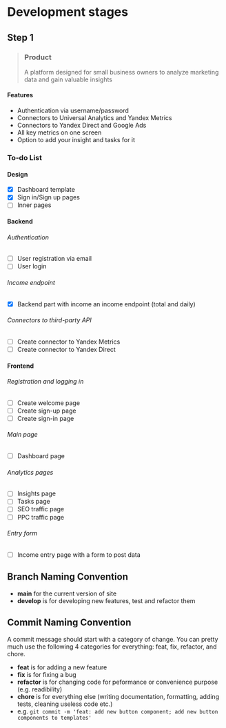 # Development stages

## Step 1

> ### Product
> A platform designed for small business owners
> to analyze marketing data and gain valuable insights
#### Features
- Authentication via username/password
- Connectors to Universal Analytics and Yandex Metrics
- Connectors to Yandex Direct and Google Ads
- All key metrics on one screen
- Option to add your insight and tasks for it

### To-do List

#### Design
- [x] Dashboard template
- [x] Sign in/Sign up pages
- [ ] Inner pages

#### Backend
###### Authentication
- [ ] User registration via email
- [ ] User login
###### Income endpoint
- [x] Backend part with income an income endpoint (total and daily)
###### Connectors to third-party API
- [ ] Create connector to Yandex Metrics
- [ ] Create connector to Yandex Direct

#### Frontend
###### Registration and logging in
- [ ] Create welcome page
- [ ] Create sign-up page
- [ ] Create sign-in page
###### Main page
- [ ] Dashboard page
###### Analytics pages
- [ ] Insights page
- [ ] Tasks page
- [ ] SEO traffic page
- [ ] PPC traffic page
###### Entry form
- [ ] Income entry page with a form to post data

## Branch Naming Convention

- **main** for the current version of site
- **develop** is for developing new features, test and refactor them

## Commit Naming Convention

A commit message should start with a category of change. You can pretty much use the following 4 categories for everything: feat, fix, refactor, and chore.

- **feat** is for adding a new feature
- **fix** is for fixing a bug
- **refactor** is for changing code for peformance or convenience purpose (e.g. readibility)
- **chore** is for everything else (writing documentation, formatting, adding tests, cleaning useless code etc.)
- e.g. ```git commit -m 'feat: add new button component; add new button components to templates'```

